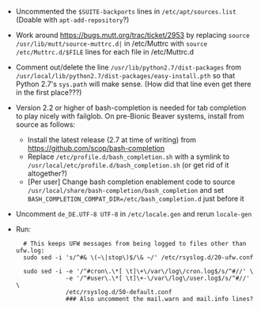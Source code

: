 - Uncommented the `$SUITE-backports` lines in `/etc/apt/sources.list` (Doable
  with `apt-add-repository`?)
- Work around <https://bugs.mutt.org/trac/ticket/2953> by replacing `source
  /usr/lib/mutt/source-muttrc.d|` in /etc/Muttrc with `source
  /etc/Muttrc.d/$FILE` lines for each file in /etc/Muttrc.d
- Comment out/delete the line `/usr/lib/python2.7/dist-packages` from
  `/usr/local/lib/python2.7/dist-packages/easy-install.pth` so that Python
  2.7's `sys.path` will make sense.  (How did that line even get there in the
  first place???)
- Version 2.2 or higher of bash-completion is needed for tab completion to play
  nicely with failglob.  On pre-Bionic Beaver systems, install from source as
  follows:
    - Install the latest release (2.7 at time of writing) from
      <https://github.com/scop/bash-completion>
    - Replace `/etc/profile.d/bash_completion.sh` with a symlink to
      `/usr/local/etc/profile.d/bash_completion.sh` (or get rid of it
      altogether?)
    - [Per user] Change bash completion enablement code to source
      `/usr/local/share/bash-completion/bash_completion` and set
      `BASH_COMPLETION_COMPAT_DIR=/etc/bash_completion.d` just before it
- Uncomment `de_DE.UTF-8 UTF-8` in `/etc/locale.gen` and rerun `locale-gen`
- Run:

        # This keeps UFW messages from being logged to files other than ufw.log:
        sudo sed -i 's/^#& \(~\|stop\)$/\& ~/' /etc/rsyslog.d/20-ufw.conf

        sudo sed -i -e '/^#cron\.\*[ \t]\+\/var\/log\/cron.log$/s/^#//' \
                    -e '/^#user\.\*[ \t]\+-\/var\/log\/user.log$/s/^#//' \
                    /etc/rsyslog.d/50-default.conf
                    ### Also uncomment the mail.warn and mail.info lines?
